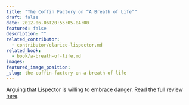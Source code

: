```yaml
---
title: "The Coffin Factory on “A Breath of Life”"
draft: false
date: 2012-06-06T20:55:05-04:00
featured: false
description: ""
related_contributor:
  - contributor/clarice-lispector.md
related_book:
  - book/a-breath-of-life.md
images:
featured_image_position: 
_slug: the-coffin-factory-on-a-breath-of-life
---
```


Arguing that Lispector is willing to embrace danger. Read the full review [here](http://thecoffinfactory.com/review-a-breath-of-life-by-clarice-lispector/). 


